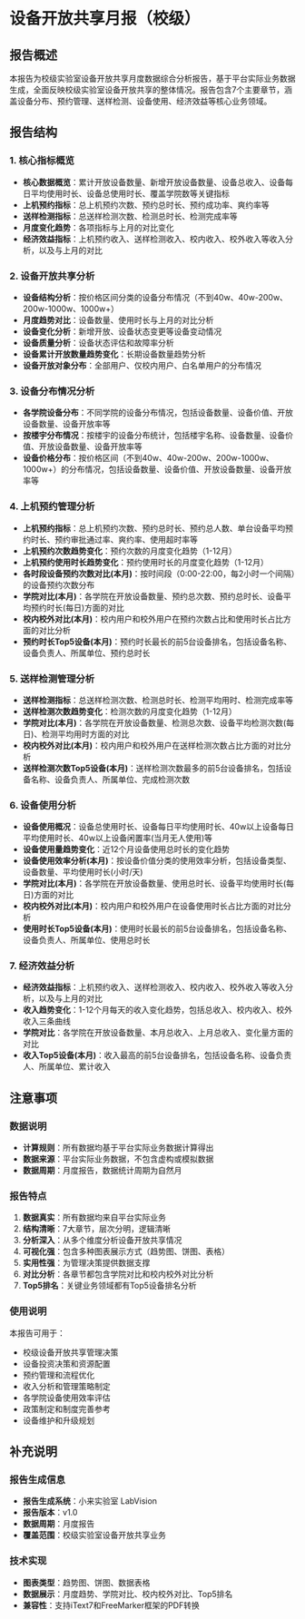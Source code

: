 # 设备开放共享月报（校级）

## 报告概述

本报告为校级实验室设备开放共享月度数据综合分析报告，基于平台实际业务数据生成，全面反映校级实验室设备开放共享的整体情况。报告包含7个主要章节，涵盖设备分布、预约管理、送样检测、设备使用、经济效益等核心业务领域。

## 报告结构

### 1. 核心指标概览
- **核心数据概览**：累计开放设备数量、新增开放设备数量、设备总收入、设备每日平均使用时长、设备总使用时长、覆盖学院数等关键指标
- **上机预约指标**：总上机预约次数、预约总时长、预约成功率、爽约率等
- **送样检测指标**：总送样检测次数、检测总时长、检测完成率等
- **月度变化趋势**：各项指标与上月的对比变化
- **经济效益指标**：上机预约收入、送样检测收入、校内收入、校外收入等收入分析，以及与上月的对比

### 2. 设备开放共享分析
- **设备结构分析**：按价格区间分类的设备分布情况（不到40w、40w-200w、200w-1000w、1000w+）
- **月度趋势对比**：设备数量、使用时长与上月的对比分析
- **设备变化分析**：新增开放、设备状态变更等设备变动情况
- **设备质量分析**：设备状态评估和故障率分析
- **设备累计开放数量趋势变化**：长期设备数量趋势分析
- **设备开放对象分布**：全部用户、仅校内用户、白名单用户的分布情况

### 3. 设备分布情况分析
- **各学院设备分布**：不同学院的设备分布情况，包括设备数量、设备价值、开放设备数量、设备开放率等
- **按楼宇分布情况**：按楼宇的设备分布统计，包括楼宇名称、设备数量、设备价值、开放设备数量、设备开放率等
- **设备价格分布**：按价格区间（不到40w、40w-200w、200w-1000w、1000w+）的分布情况，包括设备数量、设备价值、开放设备数量、设备开放率等

### 4. 上机预约管理分析
- **上机预约指标**：总上机预约次数、预约总时长、预约总人数、单台设备平均预约时长、预约审批通过率、爽约率、使用超时率等
- **上机预约次数趋势变化**：预约次数的月度变化趋势（1-12月）
- **上机预约使用时长趋势变化**：预约使用时长的月度变化趋势（1-12月）
- **各时段设备预约次数对比(本月)**：按时间段（0:00-22:00，每2小时一个间隔）的设备预约次数分布
- **学院对比(本月)**：各学院在开放设备数量、预约总次数、预约总时长、设备平均预约时长(每日)方面的对比
- **校内校外对比(本月)**：校内用户和校外用户在预约次数占比和使用时长占比方面的对比分析
- **预约时长Top5设备(本月)**：预约时长最长的前5台设备排名，包括设备名称、设备负责人、所属单位、预约总时长

### 5. 送样检测管理分析
- **送样检测指标**：总送样检测次数、检测总时长、检测平均用时、检测完成率等
- **送样检测次数趋势变化**：检测次数的月度变化趋势（1-12月）
- **学院对比(本月)**：各学院在开放设备数量、检测总次数、设备平均检测次数(每日)、检测平均用时方面的对比
- **校内校外对比(本月)**：校内用户和校外用户在送样检测次数占比方面的对比分析
- **送样检测次数Top5设备(本月)**：送样检测次数最多的前5台设备排名，包括设备名称、设备负责人、所属单位、完成检测次数

### 6. 设备使用分析
- **设备使用概况**：设备总使用时长、设备每日平均使用时长、40w以上设备每日平均使用时长、40w以上设备闲置率(当月无人使用)等
- **设备使用量趋势变化**：近12个月设备使用总时长的变化趋势
- **设备使用效率分析(本月)**：按设备价值分类的使用效率分析，包括设备类型、设备数量、平均使用时长(小时/天)
- **学院对比(本月)**：各学院在开放设备数量、使用总时长、设备平均使用时长(每日)方面的对比
- **校内校外对比(本月)**：校内用户和校外用户在设备使用时长占比方面的对比分析
- **使用时长Top5设备(本月)**：使用时长最长的前5台设备排名，包括设备名称、设备负责人、所属单位、使用总时长

### 7. 经济效益分析
- **经济效益指标**：上机预约收入、送样检测收入、校内收入、校外收入等收入分析，以及与上月的对比
- **收入趋势变化**：1-12个月每天的收入变化趋势，包括总收入、校内收入、校外收入三条曲线
- **学院对比**：各学院在开放设备数量、本月总收入、上月总收入、变化量方面的对比
- **收入Top5设备(本月)**：收入最高的前5台设备排名，包括设备名称、设备负责人、所属单位、累计收入

## 注意事项

### 数据说明
- **计算规则**：所有数据均基于平台实际业务数据计算得出
- **数据来源**：平台实际业务数据，不包含虚构或模拟数据
- **数据周期**：月度报告，数据统计周期为自然月

### 报告特点
1. **数据真实**：所有数据均来自平台实际业务
2. **结构清晰**：7大章节，层次分明，逻辑清晰
3. **分析深入**：从多个维度分析设备开放共享情况
4. **可视化强**：包含多种图表展示方式（趋势图、饼图、表格）
5. **实用性强**：为管理决策提供数据支撑
6. **对比分析**：各章节都包含学院对比和校内校外对比分析
7. **Top5排名**：关键业务领域都有Top5设备排名分析

### 使用说明
本报告可用于：
- 校级设备开放共享管理决策
- 设备投资决策和资源配置
- 预约管理和流程优化
- 收入分析和管理策略制定
- 各学院设备使用效率评估
- 政策制定和制度完善参考
- 设备维护和升级规划

## 补充说明

### 报告生成信息
- **报告生成系统**：小来实验室 LabVision
- **报告版本**：v1.0
- **数据周期**：月度报告
- **覆盖范围**：校级实验室设备开放共享业务

### 技术实现
- **图表类型**：趋势图、饼图、数据表格
- **数据展示**：月度趋势、学院对比、校内校外对比、Top5排名
- **兼容性**：支持iText7和FreeMarker框架的PDF转换
